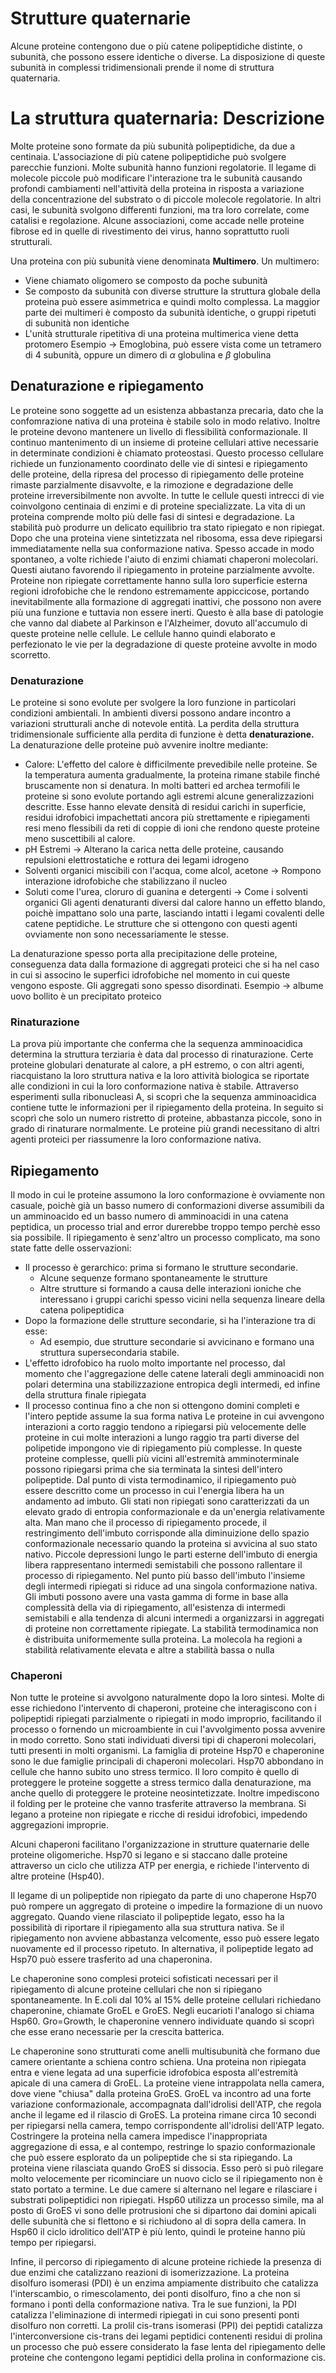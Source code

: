 # Strutture quaternarie
Alcune proteine contengono due o più catene polipeptidiche distinte, o subunità, che possono essere identiche o diverse. La disposizione di queste subunità in complessi tridimensionali prende il nome di struttura quaternaria.

# La struttura quaternaria: Descrizione
Molte proteine sono formate da più subunità polipeptidiche, da due a centinaia. L'associazione di più catene polipeptidiche può svolgere parecchie funzioni. Molte subunità hanno funzioni regolatorie.
Il legame di molecole piccole può modificare l'interazione tra le subunità causando profondi cambiamenti nell'attività della proteina in risposta a variazione della concentrazione del substrato o di piccole molecole regolatorie.
In altri casi, le subunità svolgono differenti funzioni, ma tra loro correlate, come catalisi e regolazione.
Alcune associazioni, come accade nelle proteine fibrose ed in quelle di rivestimento dei virus, hanno soprattutto ruoli strutturali.

Una proteina con più subunità viene denominata **Multimero**.
Un multimero:
- Viene chiamato oligomero se composto da poche subunità
- Se composto da subunità con diverse strutture la struttura globale della proteina può essere asimmetrica e quindi molto complessa. La maggior parte dei multimeri è composto da subunità identiche, o gruppi ripetuti di subunità non identiche
- L'unità strutturale ripetitiva di una proteina multimerica viene detta protomero
Esempio -> Emoglobina, può essere vista come un tetramero di 4 subunità, oppure un dimero di $\alpha$ globulina e $\beta$ globulina

## Denaturazione e ripiegamento
Le proteine sono soggette ad un esistenza abbastanza precaria, dato che la confomrazione nativa di una proteina è stabile solo in modo relativo. Inoltre le proteine devono mantenere un livello di flessibilità conformazionale. Il continuo mantenimento di un insieme di proteine cellulari attive necessarie in determinate condizioni è chiamato proteostasi.
Questo processo cellulare richiede un funzionamento coordinato delle vie di sintesi e ripiegamento delle proteine, della ripresa del processo di ripiegamento delle proteine rimaste parzialmente disavvolte, e la rimozione e degradazione delle proteine irreversibilmente non avvolte. In tutte le cellule questi intrecci di vie coinvolgono centinaia di enzimi e di proteine specializzate.
La vita di un proteina comprende molto più delle fasi di sintesi e degradazione. La stabilità può produrre un delicato equilibrio tra stato ripiegato e non ripiegat. Dopo che una proteina viene sintetizzata nel ribosoma, essa deve ripiegarsi immediatamente nella sua conformazione nativa. Spesso accade in modo spontaneo, a volte richiede l'aiuto di enzimi chiamati chaperoni molecolari.
Questi aiutano favorendo il ripiegamento in proteine parzialmente avvolte.
Proteine non ripiegate correttamente hanno sulla loro superficie esterna regioni idrofobiche che le rendono estremamente appiccicose, portando inevitabilmente alla formazione di aggregati inattivi, che possono non avere più una funzione e tuttavia non essere inerti. Questo è alla base di patologie che vanno dal diabete al Parkinson e l'Alzheimer, dovuto all'accumulo di queste proteine nelle cellule.
Le cellule hanno quindi elaborato e perfezionato le vie per la degradazione di queste proteine avvolte in modo scorretto.

### Denaturazione
Le proteine si sono evolute per svolgere la loro funzione in particolari condizioni ambientali. In ambienti diversi possono andare incontro a variazioni strutturali anche di notevole entità.
La perdita della struttura tridimensionale sufficiente alla perdita di funzione è detta **denaturazione.**
La denaturazione delle proteine può avvenire inoltre mediante:
- Calore: L'effetto del calore è difficilmente prevedibile nelle proteine. Se la temperatura aumenta gradualmente, la proteina rimane stabile finché bruscamente non si denatura. In molti batteri ed archea termofili le proteine si sono evolute portando agli estremi alcune generalizzazioni descritte. Esse hanno elevate densità di residui carichi in superficie, residui idrofobici impachettati ancora più strettamente e ripiegamenti resi meno flessibili da reti di coppie di ioni che rendono queste proteine meno suscettibili al calore.
- pH Estremi -> Alterano la carica netta delle proteine, causando repulsioni elettrostatiche e rottura dei legami idrogeno
- Solventi organici miscibili con l'acqua, come alcol, acetone -> Rompono interazione idrofobiche che stabilizzano il nucleo
- Soluti come l'urea, cloruro di guanina e detergenti -> Come i solventi organici
Gli agenti denaturanti diversi dal calore hanno un effetto blando, poichè impattano solo una parte, lasciando intatti i legami covalenti delle catene peptidiche. Le strutture che si ottengono con questi agenti ovviamente non sono necessariamente le stesse.

La denaturazione spesso porta alla precipitazione delle proteine, conseguenza data dalla formazione di aggregati proteici che si ha nel caso in cui si associno le superfici idrofobiche nel momento in cui queste vengono esposte. Gli aggregati sono spesso disordinati.
Esempio -> albume uovo bollito è un precipitato proteico

### Rinaturazione
La prova più importante che conferma che la sequenza amminoacidica determina la struttura terziaria è data dal processo di rinaturazione.
Certe proteine globulari denaturate al calore, a pH estremo, o con altri agenti, riacquistano la loro struttura nativa e la loro attività biologica se riportate alle condizioni in cui la loro conformazione nativa è stabile.
Attraverso esperimenti sulla ribonucleasi A, si scoprì che la sequenza amminoacidica contiene tutte le informazioni per il ripiegamento della proteina. In seguito si scoprì che solo un numero ristretto di proteine, abbastanza piccole, sono in grado di rinaturare normalmente. Le proteine più grandi necessitano di altri agenti proteici per riassumenre la loro conformazione nativa.

## Ripiegamento
Il modo in cui le proteine assumono la loro conformazione è ovviamente non casuale, poichè già un basso numero di conformazioni diverse assumibili da un amminoacido ed un basso numero di amminoacidi in una catena peptidica, un processo trial and error durerebbe troppo tempo perchè esso sia possibile.
Il ripiegamento è senz'altro un processo complicato, ma sono state fatte delle osservazioni:
- Il processo è gerarchico: prima si formano le strutture secondarie.
	- Alcune sequenze formano spontaneamente le strutture
	- Altre strutture si formando a causa delle interazioni ioniche che interessano i gruppi carichi spesso vicini nella sequenza lineare della catena polipeptidica
- Dopo la formazione delle strutture secondarie, si ha l'interazione tra di esse:
	- Ad esempio, due strutture secondarie si avvicinano e formano una struttura supersecondaria stabile.
- L'effetto idrofobico ha ruolo molto importante nel processo, dal momento che l'aggregazione delle catene laterali degli amminoacidi non polari determina una stabilizzazione entropica degli intermedi, ed infine della struttura finale ripiegata
- Il processo continua fino a che non si ottengono domini completi e l'intero peptide assume la sua forma nativa
Le proteine in cui avvengono interazioni a corto raggio tendono a ripiegarsi più velocemente delle proteine in cui molte interazioni a lungo raggio tra parti diverse del polipetide impongono vie di ripiegamento più complesse.
In queste proteine complesse, quelli più vicini all'estremità amminoterminale possono ripiegarsi prima che sia terminata la sintesi dell'intero polipeptide.
Dal punto di vista termodinamico, il ripiegamento può essere descritto come un processo in cui l'energia libera ha un andamento ad imbuto.
Gli stati non ripiegati sono caratterizzati da un elevato grado di entropia conformazionale e da un'energia relativamente alta. Man mano che il processo di ripiegamento procede, il restringimento dell'imbuto corrisponde alla diminuizione dello spazio conformazionale necessario quando la proteina si avvicina al suo stato nativo.
Piccole depressioni lungo le parti esterne dell'imbuto di energia libera rappresentano intermedi semistabili che possono rallentare il processo di ripiegamento.
Nel punto più basso dell'imbuto l'insieme degli intermedi ripiegati si riduce ad una singola conformazione nativa.
Gli imbuti possono avere una vasta gamma di forme in base alla complessità della via di ripiegamento, all'esistenza di intermedi semistabili e alla tendenza di alcuni intermedi a organizzarsi in aggregati di proteine non correttamente ripiegate. La stabilità termodinamica non è distribuita uniformemente sulla proteina. La molecola ha regioni a stabilità relativamente elevata e altre a stabilità bassa o nulla


### Chaperoni
Non tutte le proteine si avvolgono naturalmente dopo la loro sintesi. Molte di esse richiedono l'intervento di chaperoni, proteine che interagiscono con i polipeptidi ripiegati parzialmente o ripiegati in modo improprio, facilitando il processo o fornendo un microambiente in cui l'avvolgimento possa avvenire in modo corretto. Sono stati individuati diversi tipi di chaperoni molecolari, tutti presenti in molti organismi.
La famiglia di proteine Hsp70 e chaperonine sono le due famiglie principali di chaperoni molecolari.
Hsp70 abbondano in cellule che hanno subito uno stress termico. Il loro compito è quello di proteggere le proteine soggette a stress termico dalla denaturazione, ma anche quello di proteggere le proteine neosintetizzate.
Inoltre impediscono il folding per le proteine che vanno trasferite attraverso la membrana.
Si legano a proteine non ripiegate e ricche di residui idrofobici, impedendo aggregazioni improprie.

Alcuni chaperoni facilitano l'organizzazione in strutture quaternarie delle proteine oligomeriche.
Hsp70 si legano e si staccano dalle proteine attraverso un ciclo che utilizza ATP per energia, e richiede l'intervento di altre proteine (Hsp40).

Il legame di un polipeptide non ripiegato da parte di uno chaperone Hsp70 può rompere un aggregato di proteine o impedire la formazione di un nuovo aggregato.
Quando viene rilasciato il polipeptide legato, esso ha la possibilità di riportare il ripiegamento alla sua struttura nativa. Se il ripiegamento non avviene abbastanza velcomente, esso può essere legato nuovamente ed il processo ripetuto. In alternativa, il polipeptide legato ad Hsp70 può essere trasferito ad una chaperonina.

Le chaperonine sono complesi proteici sofisticati necessari per il ripiegamento di alcune proteine cellulari che non si ripiegano spontaneamente.
In E.coli dal 10% al 15% delle proteine cellulari richiedano chaperonine, chiamate GroEL e GroES.
Negli eucarioti l'analogo si chiama Hsp60.
Gro=Growth, le chaperonine vennero individuate quando si scoprì che esse erano necessarie per la crescita batterica.

Le chaperonine sono strutturati come anelli multisubunità che formano due camere orientante a schiena contro schiena. 
Una proteina non ripiegata entra e viene legata ad una superficie idrofobica esposta all'estremità apicale di una camera di GroEL. La proteine viene intrappolata nella camera, dove viene "chiusa" dalla proteina GroES.
GroEL va incontro ad una forte variazione conformazionale, accompagnata dall'idrolisi dell'ATP, che regola anche il legame ed il rilascio di GroES. La proteina rimane circa 10 secondi per ripiegarsi nella camera, tempo corrispondente all'idrolisi dell'ATP legato. Costringere la proteina nella camera impedisce l'inappropriata aggregazione di essa, e al contempo, restringe lo spazio conformazionale che può essere esplorato da un polipeptide che si sta ripiegando. 
La proteina viene rilasciata quando GroES si dissocia. Esso però si può rilegare molto velocemente per ricominciare un nuovo ciclo se il ripiegamento non è stato portato a termine.
Le due camere si alternano nel legare e rilasciare i substrati polipeptidici non ripiegati.
Hsp60 utilizza un processo simile, ma al posto di GroES vi sono delle protrusioni che si dipartono dai domini apicali delle subunità che si flettono e si richiudono al di sopra della camera. In Hsp60 il ciclo idrolitico dell'ATP è più lento, quindi le proteine hanno più tempo per ripiegarsi.

Infine, il percorso di ripiegamento di alcune proteine richiede la presenza di due enzimi che catalizzano reazioni di isomerizzazione.
La proteina disolfuro isomerasi (PDI) è un enzima ampiamente distribuito che catalizza l'interscambio, o rimescolamento, dei ponti disolfuro, fino a che non si formano i ponti della conformazione nativa.
Tra le sue funzioni, la PDI catalizza l'eliminazione di intermedi ripiegati in cui sono presenti ponti disolfuro non corretti. La prolil cis-trans isomerasi (PPI) dei peptidi catalizza l'interconversione cis-trans dei legami peptidici contenenti residui di prolina un processo che può essere considerato la fase lenta del ripiegamento delle proteine che contengono legami peptidici della prolina in conformazione cis.

